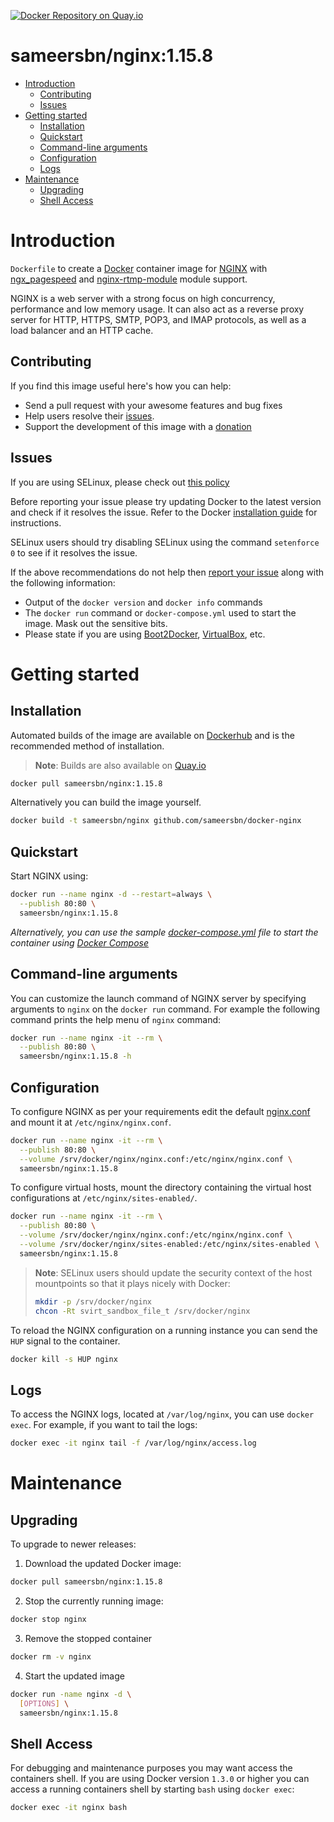 [![Docker Repository on Quay.io](https://quay.io/repository/sameersbn/nginx/status "Docker Repository on Quay.io")](https://quay.io/repository/sameersbn/nginx)

# sameersbn/nginx:1.15.8

- [Introduction](#introduction)
  - [Contributing](#contributing)
  - [Issues](#issues)
- [Getting started](#getting-started)
  - [Installation](#installation)
  - [Quickstart](#quickstart)
  - [Command-line arguments](#command-line-arguments)
  - [Configuration](#configuration)
  - [Logs](#logs)
- [Maintenance](#maintenance)
  - [Upgrading](#upgrading)
  - [Shell Access](#shell-access)

# Introduction

`Dockerfile` to create a [Docker](https://www.docker.com/) container image for [NGINX](http://nginx.org/en/) with [ngx_pagespeed](https://github.com/pagespeed/ngx_pagespeed) and [nginx-rtmp-module](https://github.com/arut/nginx-rtmp-module) module support.

NGINX is a web server with a strong focus on high concurrency, performance and low memory usage. It can also act as a reverse proxy server for HTTP, HTTPS, SMTP, POP3, and IMAP protocols, as well as a load balancer and an HTTP cache.

## Contributing

If you find this image useful here's how you can help:

- Send a pull request with your awesome features and bug fixes
- Help users resolve their [issues](../../issues?q=is%3Aopen+is%3Aissue).
- Support the development of this image with a [donation](http://www.damagehead.com/donate/)

## Issues

If you are using SELinux, please check out [this policy](support/selinux)

Before reporting your issue please try updating Docker to the latest version and check if it resolves the issue. Refer to the Docker [installation guide](https://docs.docker.com/installation) for instructions.

SELinux users should try disabling SELinux using the command `setenforce 0` to see if it resolves the issue.

If the above recommendations do not help then [report your issue](../../issues/new) along with the following information:

- Output of the `docker version` and `docker info` commands
- The `docker run` command or `docker-compose.yml` used to start the image. Mask out the sensitive bits.
- Please state if you are using [Boot2Docker](http://www.boot2docker.io), [VirtualBox](https://www.virtualbox.org), etc.

# Getting started

## Installation

Automated builds of the image are available on [Dockerhub](https://hub.docker.com/r/sameersbn/nginx) and is the recommended method of installation.

> **Note**: Builds are also available on [Quay.io](https://quay.io/repository/sameersbn/nginx)

```bash
docker pull sameersbn/nginx:1.15.8
```

Alternatively you can build the image yourself.

```bash
docker build -t sameersbn/nginx github.com/sameersbn/docker-nginx
```

## Quickstart

Start NGINX using:

```bash
docker run --name nginx -d --restart=always \
  --publish 80:80 \
  sameersbn/nginx:1.15.8
```

*Alternatively, you can use the sample [docker-compose.yml](docker-compose.yml) file to start the container using [Docker Compose](https://docs.docker.com/compose/)*

## Command-line arguments

You can customize the launch command of NGINX server by specifying arguments to `nginx` on the `docker run` command. For example the following command prints the help menu of `nginx` command:

```bash
docker run --name nginx -it --rm \
  --publish 80:80 \
  sameersbn/nginx:1.15.8 -h
```

## Configuration

To configure NGINX as per your requirements edit the default [nginx.conf](nginx.conf) and mount it at `/etc/nginx/nginx.conf`.

```bash
docker run --name nginx -it --rm \
  --publish 80:80 \
  --volume /srv/docker/nginx/nginx.conf:/etc/nginx/nginx.conf \
  sameersbn/nginx:1.15.8
```

To configure virtual hosts, mount the directory containing the virtual host configurations at `/etc/nginx/sites-enabled/`.

```bash
docker run --name nginx -it --rm \
  --publish 80:80 \
  --volume /srv/docker/nginx/nginx.conf:/etc/nginx/nginx.conf \
  --volume /srv/docker/nginx/sites-enabled:/etc/nginx/sites-enabled \
  sameersbn/nginx:1.15.8
```

> **Note**: SELinux users should update the security context of the host mountpoints so that it plays nicely with Docker:
>
> ```bash
> mkdir -p /srv/docker/nginx
> chcon -Rt svirt_sandbox_file_t /srv/docker/nginx
> ```

To reload the NGINX configuration on a running instance you can send the `HUP` signal to the container.

```bash
docker kill -s HUP nginx
```

## Logs

To access the NGINX logs, located at `/var/log/nginx`, you can use `docker exec`. For example, if you want to tail the logs:

```bash
docker exec -it nginx tail -f /var/log/nginx/access.log
```

# Maintenance

## Upgrading

To upgrade to newer releases:

  1. Download the updated Docker image:

  ```bash
  docker pull sameersbn/nginx:1.15.8
  ```

  2. Stop the currently running image:

  ```bash
  docker stop nginx
  ```

  3. Remove the stopped container

  ```bash
  docker rm -v nginx
  ```

  4. Start the updated image

  ```bash
  docker run -name nginx -d \
    [OPTIONS] \
    sameersbn/nginx:1.15.8
  ```

## Shell Access

For debugging and maintenance purposes you may want access the containers shell. If you are using Docker version `1.3.0` or higher you can access a running containers shell by starting `bash` using `docker exec`:

```bash
docker exec -it nginx bash
```
